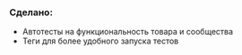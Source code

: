### Сделано:
- Автотесты на функциональность товара и сообщества
- Теги для более удобного запуска тестов